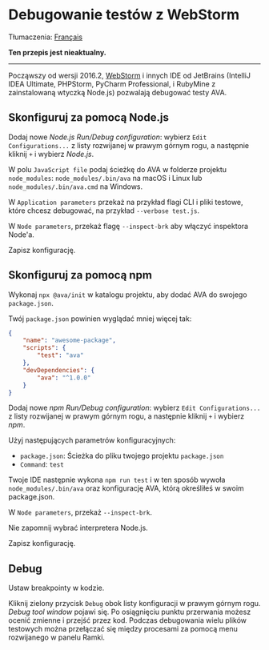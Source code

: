 # Debugowanie testów z WebStorm

Tłumaczenia: [Français](https://github.com/avajs/ava-docs/blob/main/fr_FR/docs/recipes/debugging-with-webstorm.md)

**Ten przepis jest nieaktualny.**

---

Począwszy od wersji 2016.2, [WebStorm](https://www.jetbrains.com/webstorm/) i innych IDE od JetBrains (IntelliJ IDEA Ultimate, PHPStorm, PyCharm Professional, i RubyMine z zainstalowaną wtyczką Node.js) pozwalają debugować testy AVA.


## Skonfiguruj za pomocą Node.js

Dodaj nowe *Node.js Run/Debug configuration*: wybierz `Edit Configurations...` z listy rozwijanej w prawym górnym rogu, a następnie kliknij `+` i wybierz *Node.js*.

W polu `JavaScript file` podaj ścieżkę do AVA w folderze projektu `node_modules`: `node_modules/.bin/ava` na macOS i Linux lub `node_modules/.bin/ava.cmd` na Windows.

W `Application parameters` przekaż na przykład flagi CLI i pliki testowe, które chcesz debugować, na przykład `--verbose test.js`.

W `Node parameters`, przekaż flagę `--inspect-brk` aby włączyć inspektora Node'a.

Zapisz konfigurację.

## Skonfiguruj za pomocą npm

Wykonaj `npx @ava/init` w katalogu projektu, aby dodać AVA do swojego `package.json`.

Twój `package.json` powinien wyglądać mniej więcej tak:

```json
{
	"name": "awesome-package",
	"scripts": {
		"test": "ava"
	},
	"devDependencies": {
		"ava": "^1.0.0"
	}
}
```

Dodaj nowe *npm Run/Debug configuration*: wybierz `Edit Configurations...` z listy rozwijanej w prawym górnym rogu, a następnie kliknij `+` i wybierz *npm*.

Użyj następujących parametrów konfiguracyjnych:

- `package.json`: Ścieżka do pliku twojego projektu `package.json`
- `Command`: `test`

Twoje IDE następnie wykona `npm run test` i w ten sposób wywoła `node_modules/.bin/ava` oraz konfigurację AVA, którą określiłeś w swoim package.json.

W `Node parameters`, przekaż `--inspect-brk`.

Nie zapomnij wybrać interpretera Node.js.

Zapisz konfigurację.

## Debug

Ustaw breakpointy w kodzie.

Kliknij zielony przycisk `Debug` obok listy konfiguracji w prawym górnym rogu. *Debug tool window* pojawi się. Po osiągnięciu punktu przerwania możesz ocenić zmienne i przejść przez kod. Podczas debugowania wielu plików testowych można przełączać się między procesami za pomocą menu rozwijanego w panelu Ramki.
